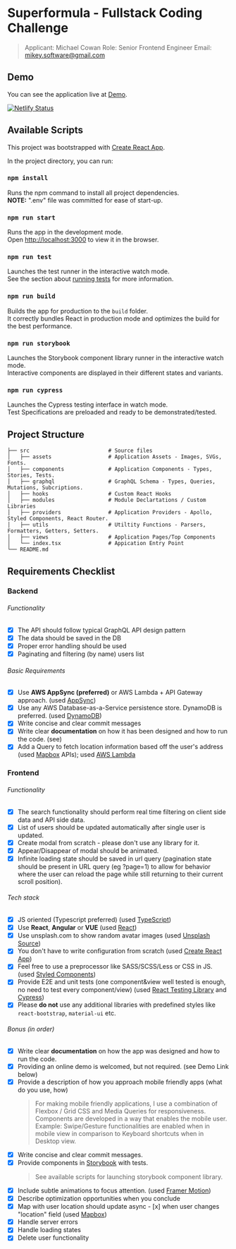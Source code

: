 # Superformula - Fullstack Coding Challenge

> Applicant: Michael Cowan
> Role: Senior Frontend Engineer
> Email: mikey.software@gmail.com

## Demo

You can see the application live at [Demo](https://superforuma-fs-challenge.netlify.app/).

[![Netlify Status](https://api.netlify.com/api/v1/badges/5a53b192-e20f-45ab-b4c0-17b04280a479/deploy-status)](https://app.netlify.com/sites/superforuma-fs-challenge/deploys)

## Available Scripts

This project was bootstrapped with [Create React App](https://github.com/facebook/create-react-app).

In the project directory, you can run:

### `npm install`

Runs the npm command to install all project dependencies.\
**NOTE:** ".env" file was committed for ease of start-up.

### `npm run start`

Runs the app in the development mode.\
Open [http://localhost:3000](http://localhost:3000) to view it in the browser.

### `npm run test`

Launches the test runner in the interactive watch mode.\
See the section about [running tests](https://facebook.github.io/create-react-app/docs/running-tests) for more information.

### `npm run build`

Builds the app for production to the `build` folder.\
It correctly bundles React in production mode and optimizes the build for the best performance.

### `npm run storybook`

Launches the Storybook component library runner in the interactive watch mode.\
Interactive components are displayed in their different states and variants.

### `npm run cypress`

Launches the Cypress testing interface in watch mode.\
Test Specifications are preloaded and ready to be demonstrated/tested.

## Project Structure

    ├── src                         # Source files
    │   ├── assets                  # Application Assets - Images, SVGs, Fonts.
    │   ├── components              # Application Components - Types, Stories, Tests.
    │   ├── graphql                 # GraphQL Schema - Types, Queries, Mutations, Subcriptions.
    │   ├── hooks                   # Custom React Hooks
    │   ├── modules                 # Module Declartations / Custom Libraries
    │   ├── providers               # Application Providers - Apollo, Styled Components, React Router.
    │   ├── utils                   # Utiltity Functions - Parsers, Formatters, Getters, Setters.
    │   ├── views                   # Application Pages/Top Components
    │   └── index.tsx               # Appication Entry Point
    └── README.md

## Requirements Checklist

### Backend

###### Functionality

- [x] The API should follow typical GraphQL API design pattern
- [x] The data should be saved in the DB
- [x] Proper error handling should be used
- [x] Paginating and filtering (by name) users list

###### Basic Requirements

- [x] Use **AWS AppSync (preferred)** or AWS Lambda + API Gateway approach. (used [AppSync](https://aws.amazon.com/appsync/))
- [x] Use any AWS Database-as-a-Service persistence store. DynamoDB is preferred. (used [DynamoDB](https://aws.amazon.com/dynamodb/))
- [x] Write concise and clear commit messages
- [x] Write clear **documentation** on how it has been designed and how to run the code. (see)
- [x] Add a Query to fetch location information based off the user's address (used [Mapbox](https://www.mapbox.com/api-documentation/) APIs); used [AWS Lambda](https://aws.amazon.com/lambda/)

### Frontend

###### Functionality

- [x] The search functionality should perform real time filtering on client side data and API side data.
- [x] List of users should be updated automatically after single user is updated.
- [x] Create modal from scratch - please don't use any library for it.
- [x] Appear/Disappear of modal should be animated.
- [x] Infinite loading state should be saved in url query (pagination state should be present in URL query (eg ?page=1) to allow for behavior where the user can reload the page while still returning to their current scroll position).

###### Tech stack

- [x] JS oriented (Typescript preferred) (used [TypeScript](https://www.typescriptlang.org/))
- [x] Use **React**, **Angular** or **VUE** (used [React](https://reactjs.org/))
- [x] Use unsplash.com to show random avatar images (used [Unsplash Source](https://source.unsplash.com/))
- [x] You don't have to write configuration from scratch (used [Create React App](https://create-react-app.dev/))
- [x] Feel free to use a preprocessor like SASS/SCSS/Less or CSS in JS. (used [Styled Components](https://styled-components.com/))
- [x] Provide E2E and unit tests (one component&view well tested is enough, no need to test every component/view) (used [React Testing Library](https://testing-library.com/docs/react-testing-library/intro/) and [Cypress](https://www.cypress.io/))
- [x] Please **do not** use any additional libraries with predefined styles like `react-bootstrap`, `material-ui` etc.

###### Bonus (in order)

- [x] Write clear **documentation** on how the app was designed and how to run the code.
- [x] Providing an online demo is welcomed, but not required. (see Demo Link below)
- [x] Provide a description of how you approach mobile friendly apps (what do you use, how)
  > For making mobile friendly applications, I use a combination of Flexbox / Grid CSS and Media Queries for responsiveness.
  > Components are developed in a way that enables the mobile user. Example: Swipe/Gesture functionalities are enabled when in mobile view in comparison to Keyboard shortcuts when in Desktop view.
- [x] Write concise and clear commit messages.
- [x] Provide components in [Storybook](https://storybook.js.org) with tests.
  > See available scripts for launching storybook component library.
- [x] Include subtle animations to focus attention. (used [Framer Motion](https://www.framer.com/motion/))
- [x] Describe optimization opportunities when you conclude
- [x] Map with user location should update async - [x] when user changes "location" field (used [Mapbox](https://www.mapbox.com/))
- [x] Handle server errors
- [x] Handle loading states
- [x] Delete user functionality
